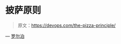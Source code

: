 # 披萨原则

> 原文：<https://devops.com/the-pizza-principle/>

— [罗尔泊](https://devops.com/author/breselman/)